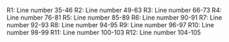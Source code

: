 
R1:  Line number 35-46
R2:  Line number 49-63
R3:  Line number 66-73
R4:  Line number 76-81
R5:  Line number 85-89
R6:  Line number 90-91
R7:  Line number 92-93
R8:  Line number 94-95
R9:  Line number 96-97
R10: Line number 98-99
R11: Line number 100-103
R12: Line number 104-105